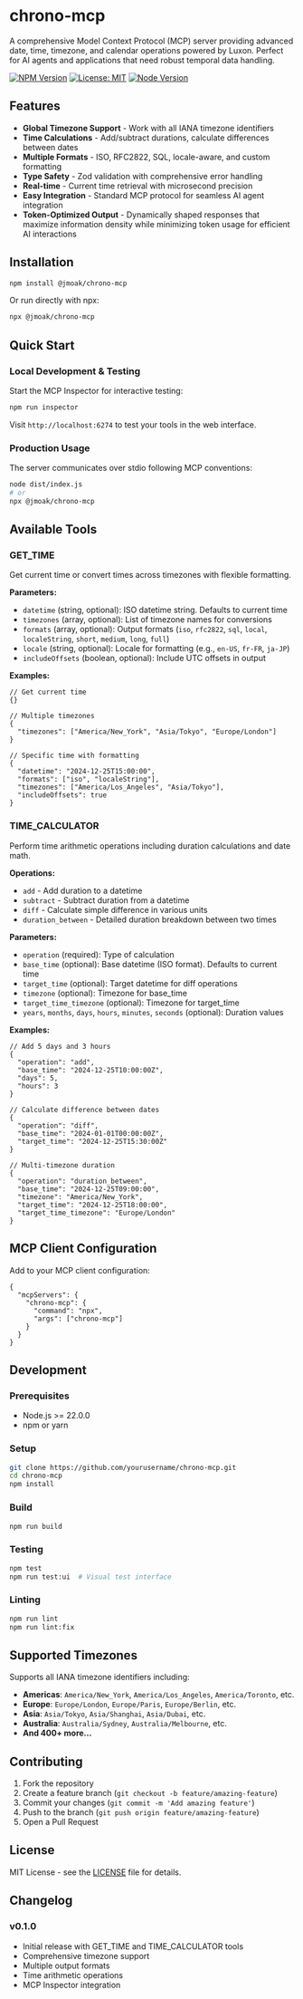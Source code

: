 # chrono-mcp

A comprehensive Model Context Protocol (MCP) server providing advanced date, time, timezone, and calendar operations powered by Luxon. Perfect for AI agents and applications that need robust temporal data handling.

[![NPM Version](https://img.shields.io/npm/v/chrono-mcp)](https://npmjs.com/package/chrono-mcp)
[![License: MIT](https://img.shields.io/badge/License-MIT-yellow.svg)](https://opensource.org/licenses/MIT)
[![Node Version](https://img.shields.io/node/v/chrono-mcp)](https://nodejs.org/)

## Features

- **Global Timezone Support** - Work with all IANA timezone identifiers
- **Time Calculations** - Add/subtract durations, calculate differences between dates
- **Multiple Formats** - ISO, RFC2822, SQL, locale-aware, and custom formatting
- **Type Safety** - Zod validation with comprehensive error handling
- **Real-time** - Current time retrieval with microsecond precision
- **Easy Integration** - Standard MCP protocol for seamless AI agent integration
- **Token-Optimized Output** - Dynamically shaped responses that maximize information density while minimizing token usage for efficient AI interactions

## Installation

```bash
npm install @jmoak/chrono-mcp
```

Or run directly with npx:

```bash
npx @jmoak/chrono-mcp
```

## Quick Start

### Local Development & Testing

Start the MCP Inspector for interactive testing:

```bash
npm run inspector
```

Visit `http://localhost:6274` to test your tools in the web interface.

### Production Usage

The server communicates over stdio following MCP conventions:

```bash
node dist/index.js
# or
npx @jmoak/chrono-mcp
```

## Available Tools

### GET_TIME

Get current time or convert times across timezones with flexible formatting.

**Parameters:**
- `datetime` (string, optional): ISO datetime string. Defaults to current time
- `timezones` (array, optional): List of timezone names for conversions
- `formats` (array, optional): Output formats (`iso`, `rfc2822`, `sql`, `local`, `localeString`, `short`, `medium`, `long`, `full`)
- `locale` (string, optional): Locale for formatting (e.g., `en-US`, `fr-FR`, `ja-JP`)
- `includeOffsets` (boolean, optional): Include UTC offsets in output

**Examples:**
```jsonc
// Get current time
{}

// Multiple timezones
{
  "timezones": ["America/New_York", "Asia/Tokyo", "Europe/London"]
}

// Specific time with formatting
{
  "datetime": "2024-12-25T15:00:00",
  "formats": ["iso", "localeString"],
  "timezones": ["America/Los_Angeles", "Asia/Tokyo"],
  "includeOffsets": true
}
```

### TIME_CALCULATOR

Perform time arithmetic operations including duration calculations and date math.

**Operations:**
- `add` - Add duration to a datetime
- `subtract` - Subtract duration from a datetime
- `diff` - Calculate simple difference in various units
- `duration_between` - Detailed duration breakdown between two times

**Parameters:**
- `operation` (required): Type of calculation
- `base_time` (optional): Base datetime (ISO format). Defaults to current time
- `target_time` (optional): Target datetime for diff operations
- `timezone` (optional): Timezone for base_time
- `target_time_timezone` (optional): Timezone for target_time
- `years`, `months`, `days`, `hours`, `minutes`, `seconds` (optional): Duration values

**Examples:**
```jsonc
// Add 5 days and 3 hours
{
  "operation": "add",
  "base_time": "2024-12-25T10:00:00Z",
  "days": 5,
  "hours": 3
}

// Calculate difference between dates
{
  "operation": "diff",
  "base_time": "2024-01-01T00:00:00Z",
  "target_time": "2024-12-25T15:30:00Z"
}

// Multi-timezone duration
{
  "operation": "duration_between",
  "base_time": "2024-12-25T09:00:00",
  "timezone": "America/New_York",
  "target_time": "2024-12-25T18:00:00",
  "target_time_timezone": "Europe/London"
}
```

## MCP Client Configuration

Add to your MCP client configuration:

```jsonc
{
  "mcpServers": {
    "chrono-mcp": {
      "command": "npx",
      "args": ["chrono-mcp"]
    }
  }
}
```

## Development

### Prerequisites
- Node.js >= 22.0.0
- npm or yarn

### Setup
```bash
git clone https://github.com/yourusername/chrono-mcp.git
cd chrono-mcp
npm install
```

### Build
```bash
npm run build
```

### Testing
```bash
npm test
npm run test:ui  # Visual test interface
```

### Linting
```bash
npm run lint
npm run lint:fix
```

## Supported Timezones

Supports all IANA timezone identifiers including:

- **Americas**: `America/New_York`, `America/Los_Angeles`, `America/Toronto`, etc.
- **Europe**: `Europe/London`, `Europe/Paris`, `Europe/Berlin`, etc.
- **Asia**: `Asia/Tokyo`, `Asia/Shanghai`, `Asia/Dubai`, etc.
- **Australia**: `Australia/Sydney`, `Australia/Melbourne`, etc.
- **And 400+ more...**

## Contributing

1. Fork the repository
2. Create a feature branch (`git checkout -b feature/amazing-feature`)
3. Commit your changes (`git commit -m 'Add amazing feature'`)
4. Push to the branch (`git push origin feature/amazing-feature`)
5. Open a Pull Request

## License

MIT License - see the [LICENSE](LICENSE) file for details.

## Changelog

### v0.1.0
- Initial release with GET_TIME and TIME_CALCULATOR tools
- Comprehensive timezone support
- Multiple output formats
- Time arithmetic operations
- MCP Inspector integration